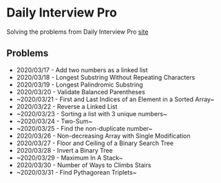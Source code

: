# Daily Interview Pro

Solving the problems from Daily Interview Pro [site](https://www.techseries.dev/)

## Problems

- 2020/03/17 - Add two numbers as a linked list
- 2020/03/18 - Longest Substring Without Repeating Characters
- 2020/03/19 - Longest Palindromic Substring
- 2020/03/20 - Validate Balanced Parentheses
- ~2020/03/21 - First and Last Indices of an Element in a Sorted Array~
- 2020/03/22 - Reverse a Linked List
- ~2020/03/23 - Sorting a list with 3 unique numbers~
- ~2020/03/24 - Two-Sum~
- ~2020/03/25 - Find the non-duplicate number~
- 2020/03/26 - Non-decreasing Array with Single Modification
- 2020/03/27 - Floor and Ceiling of a Binary Search Tree
- 2020/03/28 - Invert a Binary Tree
- ~2020/03/29 - Maximum In A Stack~
- 2020/03/30 - Number of Ways to Climbs Stairs
- ~2020/03/31 - Find Pythagorean Triplets~